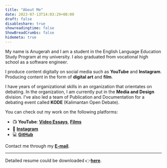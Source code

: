 ```yaml
---
title: "About Me"
date: 2023-07-13T14:03:29+08:00
draft: false
disableshare: true
showreadingtime: false
ShowBreadCrumbs: false
hidemeta: true
---
```


My name is Anugerah and I am a student in the English Language Education Study Program at my university. I also graduated from vocational high school as a software engineer.

I produce content digitally on social media such as **YouTube** and **Instagram**. Producing content in the form of **digital art** and **film**.

I have years of organizational skills in an organization that orientates on debating. In the organization, I am currently put in the **Media and Design** division. I've also led a team of Publication and Documentation for a debating event called **KODE** (Kalimantan Open Debate).

You can check out my work on the following platforms:

- 📺 **YouTube**: [**Video Essays**](https://www.youtube.com/channel/UC9fm0Qk3WUMCkONVAflB87g), [**Films**](https://www.youtube.com/@anugerahprod)
- 🎨 [**Instagram**](https://www.instagram.com/brief.look)
- 💻 [**GitHub**](https://github.com/nugehood)

Contact me through my [**E-mail**](mailto:nugehoodg@gmail.com).

---
Detailed resume could be downloaded 👉[**here**](https://rxresu.me/nugehoodg/anugerah-portfolio).